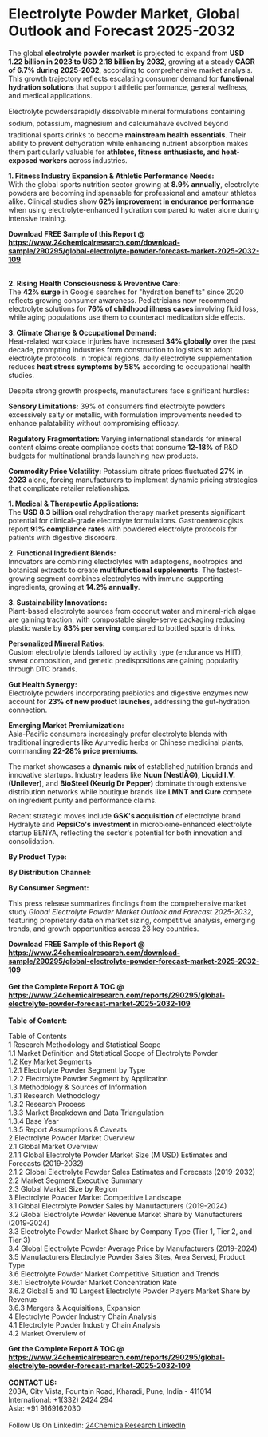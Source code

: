 <h1>Electrolyte Powder Market, Global Outlook and Forecast 2025-2032</h1><p>The global <strong>electrolyte powder market</strong> is projected to expand from <strong>USD 1.22 billion in 2023 to USD 2.18 billion by 2032</strong>, growing at a steady <strong>CAGR of 6.7% during 2025-2032</strong>, according to comprehensive market analysis. This growth trajectory reflects escalating consumer demand for <strong>functional hydration solutions</strong> that support athletic performance, general wellness, and medical applications.</p><p>Electrolyte powdersârapidly dissolvable mineral formulations containing sodium, potassium, magnesium and calciumâhave evolved beyond traditional sports drinks to become <strong>mainstream health essentials</strong>. Their ability to prevent dehydration while enhancing nutrient absorption makes them particularly valuable for <strong>athletes, fitness enthusiasts, and heat-exposed workers</strong> across industries.</p><p><strong>1. Fitness Industry Expansion &amp; Athletic Performance Needs:</strong><br>
With the global sports nutrition sector growing at <strong>8.9% annually</strong>, electrolyte powders are becoming indispensable for professional and amateur athletes alike. Clinical studies show <strong>62% improvement in endurance performance</strong> when using electrolyte-enhanced hydration compared to water alone during intensive training.</p><div><b>Download FREE Sample of this Report @ 
            <a href="https://www.24chemicalresearch.com/download-sample/290295/global-electrolyte-powder-forecast-market-2025-2032-109">
            https://www.24chemicalresearch.com/download-sample/290295/global-electrolyte-powder-forecast-market-2025-2032-109</a></b></div><br><p><strong>2. Rising Health Consciousness &amp; Preventive Care:</strong><br>
The <strong>42% surge</strong> in Google searches for "hydration benefits" since 2020 reflects growing consumer awareness. Pediatricians now recommend electrolyte solutions for <strong>76% of childhood illness cases</strong> involving fluid loss, while aging populations use them to counteract medication side effects.</p><p><strong>3. Climate Change &amp; Occupational Demand:</strong><br>
Heat-related workplace injuries have increased <strong>34% globally</strong> over the past decade, prompting industries from construction to logistics to adopt electrolyte protocols. In tropical regions, daily electrolyte supplementation reduces <strong>heat stress symptoms by 58%</strong> according to occupational health studies.</p><p>Despite strong growth prospects, manufacturers face significant hurdles:</p><p><strong>Sensory Limitations:</strong> 39% of consumers find electrolyte powders excessively salty or metallic, with formulation improvements needed to enhance palatability without compromising efficacy.</p><p><strong>Regulatory Fragmentation:</strong> Varying international standards for mineral content claims create compliance costs that consume <strong>12-18%</strong> of R&amp;D budgets for multinational brands launching new products.</p><p><strong>Commodity Price Volatility:</strong> Potassium citrate prices fluctuated <strong>27% in 2023</strong> alone, forcing manufacturers to implement dynamic pricing strategies that complicate retailer relationships.</p><p><strong>1. Medical &amp; Therapeutic Applications:</strong><br>
The <strong>USD 8.3 billion</strong> oral rehydration therapy market presents significant potential for clinical-grade electrolyte formulations. Gastroenterologists report <strong>91% compliance rates</strong> with powdered electrolyte protocols for patients with digestive disorders.</p><p><strong>2. Functional Ingredient Blends:</strong><br>
Innovators are combining electrolytes with adaptogens, nootropics and botanical extracts to create <strong>multifunctional supplements</strong>. The fastest-growing segment combines electrolytes with immune-supporting ingredients, growing at <strong>14.2% annually</strong>.</p><p><strong>3. Sustainability Innovations:</strong><br>
Plant-based electrolyte sources from coconut water and mineral-rich algae are gaining traction, with compostable single-serve packaging reducing plastic waste by <strong>83% per serving</strong> compared to bottled sports drinks.</p><p><strong>Personalized Mineral Ratios:</strong><br>
	Custom electrolyte blends tailored by activity type (endurance vs HIIT), sweat composition, and genetic predispositions are gaining popularity through DTC brands.</p><p><strong>Gut Health Synergy:</strong><br>
	Electrolyte powders incorporating prebiotics and digestive enzymes now account for <strong>23% of new product launches</strong>, addressing the gut-hydration connection.</p><p><strong>Emerging Market Premiumization:</strong><br>
	Asia-Pacific consumers increasingly prefer electrolyte blends with traditional ingredients like Ayurvedic herbs or Chinese medicinal plants, commanding <strong>22-28% price premiums</strong>.</p><p>The market showcases a <strong>dynamic mix</strong> of established nutrition brands and innovative startups. Industry leaders like <strong>Nuun (NestlÃ©), Liquid I.V. (Unilever)</strong>, and <strong>BioSteel (Keurig Dr Pepper)</strong> dominate through extensive distribution networks while boutique brands like <strong>LMNT and Cure</strong> compete on ingredient purity and performance claims.</p><p>Recent strategic moves include <strong>GSK's acquisition</strong> of electrolyte brand Hydralyte and <strong>PepsiCo's investment</strong> in microbiome-enhanced electrolyte startup BENYA, reflecting the sector's potential for both innovation and consolidation.</p><p><strong>By Product Type:</strong></p><p><strong>By Distribution Channel:</strong></p><p><strong>By Consumer Segment:</strong></p><p>This press release summarizes findings from the comprehensive market study <em>Global Electrolyte Powder Market Outlook and Forecast 2025-2032</em>, featuring proprietary data on market sizing, competitive analysis, emerging trends, and growth opportunities across 23 key countries.</p><div><b>Download FREE Sample of this Report @ 
            <a href="https://www.24chemicalresearch.com/download-sample/290295/global-electrolyte-powder-forecast-market-2025-2032-109">
            https://www.24chemicalresearch.com/download-sample/290295/global-electrolyte-powder-forecast-market-2025-2032-109</a></b></div><br><div><b>Get the Complete Report & TOC @ 
            <a href="https://www.24chemicalresearch.com/reports/290295/global-electrolyte-powder-forecast-market-2025-2032-109">
            https://www.24chemicalresearch.com/reports/290295/global-electrolyte-powder-forecast-market-2025-2032-109</a></b></div><br>
            <b>Table of Content:</b><p>Table of Contents<br />
1 Research Methodology and Statistical Scope<br />
1.1 Market Definition and Statistical Scope of Electrolyte Powder<br />
1.2 Key Market Segments<br />
1.2.1 Electrolyte Powder Segment by Type<br />
1.2.2 Electrolyte Powder Segment by Application<br />
1.3 Methodology & Sources of Information<br />
1.3.1 Research Methodology<br />
1.3.2 Research Process<br />
1.3.3 Market Breakdown and Data Triangulation<br />
1.3.4 Base Year<br />
1.3.5 Report Assumptions & Caveats<br />
2 Electrolyte Powder Market Overview<br />
2.1 Global Market Overview<br />
2.1.1 Global Electrolyte Powder Market Size (M USD) Estimates and Forecasts (2019-2032)<br />
2.1.2 Global Electrolyte Powder Sales Estimates and Forecasts (2019-2032)<br />
2.2 Market Segment Executive Summary<br />
2.3 Global Market Size by Region<br />
3 Electrolyte Powder Market Competitive Landscape<br />
3.1 Global Electrolyte Powder Sales by Manufacturers (2019-2024)<br />
3.2 Global Electrolyte Powder Revenue Market Share by Manufacturers (2019-2024)<br />
3.3 Electrolyte Powder Market Share by Company Type (Tier 1, Tier 2, and Tier 3)<br />
3.4 Global Electrolyte Powder Average Price by Manufacturers (2019-2024)<br />
3.5 Manufacturers Electrolyte Powder Sales Sites, Area Served, Product Type<br />
3.6 Electrolyte Powder Market Competitive Situation and Trends<br />
3.6.1 Electrolyte Powder Market Concentration Rate<br />
3.6.2 Global 5 and 10 Largest Electrolyte Powder Players Market Share by Revenue<br />
3.6.3 Mergers & Acquisitions, Expansion<br />
4 Electrolyte Powder Industry Chain Analysis<br />
4.1 Electrolyte Powder Industry Chain Analysis<br />
4.2 Market Overview of</p><div><b>Get the Complete Report & TOC @ 
            <a href="https://www.24chemicalresearch.com/reports/290295/global-electrolyte-powder-forecast-market-2025-2032-109">
            https://www.24chemicalresearch.com/reports/290295/global-electrolyte-powder-forecast-market-2025-2032-109</a></b></div><br><b>CONTACT US:</b><br>
            203A, City Vista, Fountain Road, Kharadi, Pune, India - 411014<br>
            International: +1(332) 2424 294<br>
            Asia: +91 9169162030 <br><br>
            Follow Us On LinkedIn: <a href="https://www.linkedin.com/company/24chemicalresearch/">24ChemicalResearch LinkedIn</a>